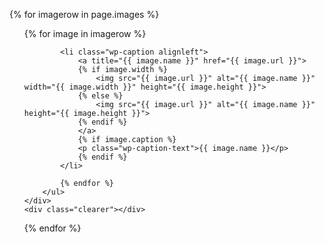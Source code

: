 {% for imagerow in page.images %}
    <div class="imagerowcontainer">
        <ul class="imagerow">
            {% for image in imagerow %}
    
            <li class="wp-caption alignleft">
                <a title="{{ image.name }}" href="{{ image.url }}">
                {% if image.width %}
                    <img src="{{ image.url }}" alt="{{ image.name }}" width="{{ image.width }}" height="{{ image.height }}">
                {% else %}
                    <img src="{{ image.url }}" alt="{{ image.name }}" height="{{ image.height }}">
                {% endif %} 
                </a>
                {% if image.caption %}
                <p class="wp-caption-text">{{ image.name }}</p>
                {% endif %}
            </li>
    
            {% endfor %}
        </ul>
    </div>
    <div class="clearer"></div>
{% endfor %}